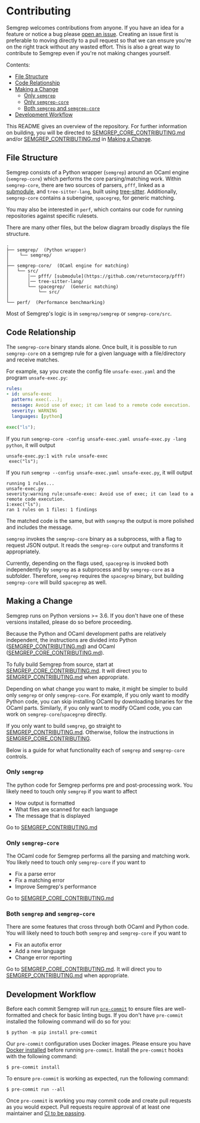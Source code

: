 # Contributing

Semgrep welcomes contributions from anyone. If you have an idea for a feature
or notice a bug please [open an issue](https://github.com/returntocorp/semgrep/issues/new/choose).
Creating an issue first is preferable to moving directly to a pull request so
that we can ensure you're on the right track without any wasted effort. This
is also a great way to contribute to Semgrep even if you're not making changes
yourself.

Contents:

* [File Structure](#file-structure)
* [Code Relationship](#code-relationship)
* [Making a Change](#making-a-change)
  * [Only `semgrep`](#only-semgrep) 
  * [Only `semgrep-core`](#only-semgrep-core) 
  * [Both `semgrep` and `semgrep-core`](#both-semgrep-and-semgrep-core) 
* [Development Workflow](#development-workflow)

This README gives an overview of the repository. For further information on building, you will be directed to [SEMGREP_CORE_CONTRIBUTING.md](doc/SEMGREP_CORE_CONTRIBUTING.md) and/or [SEMGREP_CONTRIBUTING.md](https://github.com/returntocorp/semgrep/blob/develop/doc/SEMGREP_CONTRIBUTING.md) in [Making a Change](#making-a-change). 

## File Structure

Semgrep consists of a Python wrapper (`semgrep`) around an OCaml engine (`semgrep-core`) which performs the core parsing/matching work. Within `semgrep-core`, there are two sources of parsers, `pfff`, linked as a [submodule](https://github.com/returntocorp/pfff), and `tree-sitter-lang`, built using [tree-sitter](https://github.com/tree-sitter/tree-sitter). Additionally, `semgrep-core` contains a subengine, `spacegrep`, for generic matching.

You may also be interested in `perf`, which contains our code for running repositories against specific rulesets.

There are many other files, but the below diagram broadly displays the file structure. 

```
.
├── semgrep/  (Python wrapper)
│    └── semgrep/
│ 
├── semgrep-core/  (OCaml engine for matching)
│   └── src/
│       │── pfff/ [submodule](https://github.com/returntocorp/pfff)
│       │── tree-sitter-lang/
│       └── spacegrep/  (Generic matching)
│           └── src/
│ 
└── perf/  (Performance benchmarking)
```

Most of Semgrep's logic is in `semgrep/semgrep` or `semgrep-core/src`. 

## Code Relationship

The `semgrep-core` binary stands alone. Once built, it is possible to run `semgrep-core` on a semgrep rule for a given language with a file/directory and receive matches. 

For example, say you create the config file `unsafe-exec.yaml` and the program `unsafe-exec.py`:

```yaml
rules:
- id: unsafe-exec
  pattern: exec(...);
  message: Avoid use of exec; it can lead to a remote code execution.
  severity: WARNING
  languages: [python]
```

```python
exec("ls");
```

If you run `semgrep-core -config unsafe-exec.yaml unsafe-exec.py -lang python`, it will output

```
unsafe-exec.py:1 with rule unsafe-exec
 exec("ls");
```

If you run `semgrep --config unsafe-exec.yaml unsafe-exec.py`, it will output

```
running 1 rules...
unsafe-exec.py
severity:warning rule:unsafe-exec: Avoid use of exec; it can lead to a remote code execution.
1:exec("ls");
ran 1 rules on 1 files: 1 findings
```

The matched code is the same, but with `semgrep` the output is more polished and includes the message. 

`semgrep` invokes the `semgrep-core` binary as a subprocess, with a flag to request JSON output. It reads the `semgrep-core` output and transforms it appropriately.

Currently, depending on the flags used, `spacegrep` is invoked both independently by `semgrep` as a subprocess and by `semgrep-core` as a subfolder. Therefore, `semgrep` requires the `spacegrep` binary, but building `semgrep-core` will build `spacegrep` as well.

## Making a Change

Semgrep runs on Python versions >= 3.6. If you don't have one of these versions installed, please do so before proceeding.

Because the Python and OCaml development paths are relatively independent, the instructions are divided into Python ([SEMGREP_CONTRIBUTING.md](https://github.com/returntocorp/semgrep/blob/develop/doc/SEMGREP_CONTRIBUTING.md)) and OCaml ([SEMGREP_CORE_CONTRIBUTING.md](doc/SEMGREP_CORE_CONTRIBUTING.md)).

To fully build Semgrep from source, start at [SEMGREP_CORE_CONTRIBUTING.md](doc/SEMGREP_CORE_CONTRIBUTING.md). It will direct you to [SEMGREP_CONTRIBUTING.md](https://github.com/returntocorp/semgrep/blob/develop/doc/SEMGREP_CONTRIBUTING.md) when appropriate.

Depending on what change you want to make, it might be simpler to build only `semgrep` or only `semgrep-core`. For example, if you only want to modify Python code, you can skip installing OCaml by downloading binaries for the OCaml parts. Similarly, if you only want to modify OCaml code, you can work on `semgrep-core`/`spacegrep` directly.

If you only want to build `semgrep`, go straight to [SEMGREP_CONTRIBUTING.md](https://github.com/returntocorp/semgrep/blob/develop/doc/SEMGREP_CONTRIBUTING.md). Otherwise, follow the instructions in [SEMGREP_CORE_CONTRIBUTING](doc/SEMGREP_CORE_CONTRIBUTING.md).

Below is a guide for what functionality each of `semgrep` and `semgrep-core` controls. 

### Only `semgrep`

The python code for Semgrep performs pre and post-processing work. You likely need to touch only `semgrep` if you want to affect

* How output is formatted
* What files are scanned for each language
* The message that is displayed

Go to [SEMGREP_CONTRIBUTING.md](https://github.com/returntocorp/semgrep/blob/develop/doc/SEMGREP_CONTRIBUTING.md)

### Only `semgrep-core`

The OCaml code for Semgrep performs all the parsing and matching work. You likely need to touch only `semgrep-core` if you want to

* Fix a parse error
* Fix a matching error
* Improve Semgrep's performance

Go to [SEMGREP_CORE_CONTRIBUTING.md](doc/SEMGREP_CORE_CONTRIBUTING.md)

### Both `semgrep` and `semgrep-core`

There are some features that cross through both OCaml and Python code. You will likely need to touch both `semgrep` and `semgrep-core` if you want to

* Fix an autofix error
* Add a new language
* Change error reporting

Go to [SEMGREP_CORE_CONTRIBUTING.md](doc/SEMGREP_CORE_CONTRIBUTING.md). It will direct you to [SEMGREP_CONTRIBUTING.md](https://github.com/returntocorp/semgrep/blob/develop/doc/SEMGREP_CONTRIBUTING.md) when appropriate. 

## Development Workflow

Before each commit Semgrep will run [`pre-commit`](https://pre-commit.com/) to
ensure files are well-formatted and check for basic linting bugs. If you don't
have `pre-commit` installed the following command will do so for you:

```
$ python -m pip install pre-commit
```

Our `pre-commit` configuration uses Docker images. Please ensure you have
[Docker installed](https://docs.docker.com/get-docker/) before running
`pre-commit`. Install the `pre-commit` hooks with the following command:

```
$ pre-commit install
```

To ensure `pre-commit` is working as expected, run the following command:

```
$ pre-commit run --all
```

Once `pre-commit` is working you may commit code and create pull requests as
you would expect. Pull requests require approval of at least one maintainer and
[CI to be passing](https://github.com/returntocorp/semgrep/actions).
